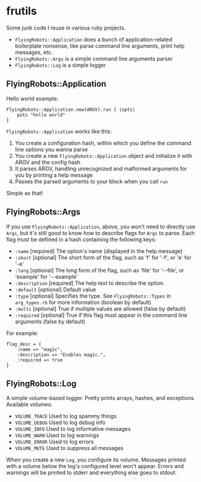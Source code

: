 # frutils
Some junk code I reuse in various ruby projects.

* `FlyingRobots::Application` does a bunch of application-related boilerplate nonsense, like parse command line arguments, print help messages, etc.
* `FlyingRobots::Args` is a simple command line arguments parser
* `FlyingRobots::Log` is a simple logger

## FlyingRobots::Application

Hello world example:

    FlyingRobots::Application.new(ARGV).run { |opts|
        puts "hello world"
    }

`FlyingRobots::Application` works like this:

1. You create a configuration hash, within which you define the command line options you wanna parse
2. You create a new `FlyingRobots::Application` object and initialize it with ARGV and the config hash
3. It parses ARGV, handling unrecognized and malformed arguments for you by printing a help message
4. Passes the parsed arguments to your block when you call `run`

Simple as that!

## FlyingRobots::Args

If you use `FlyingRobots::Application`, above, you won't need to directly use `Args`, but it's still good to know how to describe flags for `Args` to parse. Each flag must be defined in a hash containing the following keys:

* `:name` [required] The option's name (displayed in the help message)
* `:short` [optional] The short form of the flag, such as 'f' for '-f', or 'e' for '-e'
* `:long` [optional] The long form of the flag, such as 'file' for '--file', or 'example' for '--example'
* `:description` [required] The help text to describe the option
* `:default` [optional] Default value
* `:type` [optional] Specifies the type. See `FlyingRobots::Types` in `arg_types.rb` for more information (boolean by default)
* `:multi` [optional] True if multiple values are allowed (false by default)
* `:required` [optional] True if this flag must appear in the command line arguments (false by default)

For example:

    flag_desc = {
        :name => "magic",
        :description => "Enables magic.",
        :required => true
    }

## FlyingRobots::Log

A simple volume-based logger. Pretty prints arrays, hashes, and exceptions. Available volumes:

* `VOLUME_TRACE` Used to log spammy things
* `VOLUME_DEBUG` Used to log debug info
* `VOLUME_INFO` Used to log informative messages
* `VOLUME_WARN` Used to log warnings
* `VOLUME_ERROR` Used to log errors
* `VOLUME_MUTE` Used to suppress all messages

When you create a new `Log`, you configure its volume. Messages printed with a volume below the log's configured level won't appear. Errors and warnings will be printed to stderr and everything else goes to stdout.
